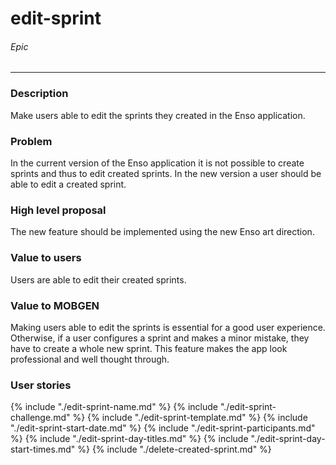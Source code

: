 # edit-sprint
###### Epic
---
### Description
Make users able to edit the sprints they created in the Enso application.

### Problem
In the current version of the Enso application it is not possible to create sprints and thus to edit created sprints. In the new version a user should be able to edit a created sprint.

### High level proposal
The new feature should be implemented using the new Enso art direction.

### Value to users
Users are able to edit their created sprints.

### Value to MOBGEN
Making users able to edit the sprints is essential for a good user experience. Otherwise, if a user configures a sprint and makes a minor mistake, they have to create a whole new sprint. This feature makes the app look professional and well thought through.

### User stories
{% include "./edit-sprint-name.md" %}
{% include "./edit-sprint-challenge.md" %}
{% include "./edit-sprint-template.md" %}
{% include "./edit-sprint-start-date.md" %}
{% include "./edit-sprint-participants.md" %}
{% include "./edit-sprint-day-titles.md" %}
{% include "./edit-sprint-day-start-times.md" %}
{% include "./delete-created-sprint.md" %}
